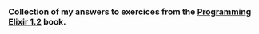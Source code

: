 ### Collection of my answers to exercices from the [Programming Elixir 1.2](https://pragprog.com/book/elixir/programming-elixir) book.

